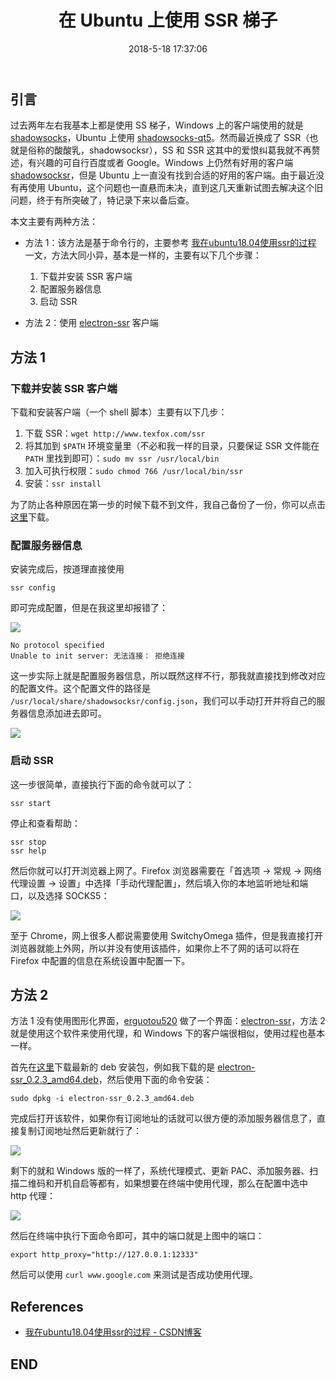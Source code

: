﻿---
title: 在 Ubuntu 上使用 SSR 梯子
date: 2018-5-18 17:37:06
tags:
  - Ubuntu
header_image: https://i.imgur.com/UyN5NWT.jpg
---
## 引言

过去两年左右我基本上都是使用 SS 梯子，Windows 上的客户端使用的就是 [shadowsocks](https://github.com/shadowsocks/shadowsocks-windows)，Ubuntu 上使用 [shadowsocks-qt5](https://github.com/shadowsocks/shadowsocks-qt5)。然而最近换成了 SSR（也就是俗称的酸酸乳，shadowsocksr），SS 和 SSR 这其中的爱恨纠葛我就不再赘述，有兴趣的可自行百度或者 Google。Windows 上仍然有好用的客户端 [shadowsocksr](https://github.com/shadowsocksrr/shadowsocksr-csharp/releases)，但是 Ubuntu 上一直没有找到合适的好用的客户端。由于最近没有再使用 Ubuntu，这个问题也一直悬而未决，直到这几天重新试图去解决这个旧问题，终于有所突破了，特记录下来以备后查。

本文主要有两种方法：
- 方法 1：该方法是基于命令行的，主要参考 [我在ubuntu18.04使用ssr的过程](https://blog.csdn.net/u010658816/article/details/79344970) 一文，方法大同小异，基本是一样的，主要有以下几个步骤：

	1. 下载并安装 SSR 客户端
	2. 配置服务器信息
	3. 启动 SSR

- 方法 2：使用 [electron-ssr](https://github.com/erguotou520/electron-ssr) 客户端

## 方法 1

### 下载并安装 SSR 客户端

下载和安装客户端（一个 shell 脚本）主要有以下几步：

1. 下载 SSR：`wget http://www.texfox.com/ssr`
2. 将其加到 `$PATH` 环境变量里（不必和我一样的目录，只要保证 SSR 文件能在 `PATH` 里找到即可）：`sudo mv ssr /usr/local/bin`
3. 加入可执行权限：`sudo chmod 766 /usr/local/bin/ssr`
4. 安装：`ssr install`

为了防止各种原因在第一步的时候下载不到文件，我自己备份了一份，你可以点击[这里](https://drive.google.com/open?id=1S2PxUXEIsK7ZLMlAnaEIC9_eq_JVw7vZ)下载。

### 配置服务器信息

安装完成后，按道理直接使用

```
ssr config
```

即可完成配置，但是在我这里却报错了：

![](https://i.imgur.com/qK7IXJQ.jpg)

```
No protocol specified
Unable to init server: 无法连接： 拒绝连接
```

这一步实际上就是配置服务器信息，所以既然这样不行，那我就直接找到修改对应的配置文件。这个配置文件的路径是 `/usr/local/share/shadowsocksr/config.json`，我们可以手动打开并将自己的服务器信息添加进去即可。

![](https://i.imgur.com/pXHD6Fu.jpg)

### 启动 SSR

这一步很简单，直接执行下面的命令就可以了：

```
ssr start
```

停止和查看帮助：

```
ssr stop
ssr help
```

然后你就可以打开浏览器上网了。Firefox 浏览器需要在「首选项 → 常规 → 网络代理设置 → 设置」中选择「手动代理配置」，然后填入你的本地监听地址和端口，以及选择 SOCKS5：

![](https://i.imgur.com/swAwhON.jpg)

至于 Chrome，网上很多人都说需要使用 SwitchyOmega 插件，但是我直接打开浏览器就能上外网，所以并没有使用该插件，如果你上不了网的话可以将在 Firefox 中配置的信息在系统设置中配置一下。

## 方法 2

方法 1 没有使用图形化界面，[erguotou520](https://github.com/erguotou520) 做了一个界面：[electron-ssr](https://github.com/erguotou520/electron-ssr)，方法 2 就是使用这个软件来使用代理，和 Windows 下的客户端很相似，使用过程也基本一样。

首先在[这里](https://github.com/erguotou520/electron-ssr/releases)下载最新的 deb 安装包，例如我下载的是 [electron-ssr_0.2.3_amd64.deb](https://github.com/erguotou520/electron-ssr/releases/download/v0.2.3/electron-ssr_0.2.3_amd64.deb)，然后使用下面的命令安装：

```
sudo dpkg -i electron-ssr_0.2.3_amd64.deb
```

完成后打开该软件，如果你有订阅地址的话就可以很方便的添加服务器信息了，直接复制订阅地址然后更新就行了：

![](https://i.imgur.com/hpzcLbt.jpg)

剩下的就和 Windows 版的一样了，系统代理模式、更新 PAC、添加服务器、扫描二维码和开机自启等都有，如果想要在终端中使用代理，那么在配置中选中 http 代理：

![](https://i.imgur.com/kzGCihK.jpg)

然后在终端中执行下面命令即可，其中的端口就是上图中的端口：

```
export http_proxy="http://127.0.0.1:12333"
```

然后可以使用 `curl www.google.com` 来测试是否成功使用代理。

## References

- [我在ubuntu18.04使用ssr的过程 - CSDN博客](https://blog.csdn.net/u010658816/article/details/79344970)
 
## END
